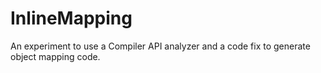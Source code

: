 # InlineMapping
An experiment to use a Compiler API analyzer and a code fix to generate object mapping code.